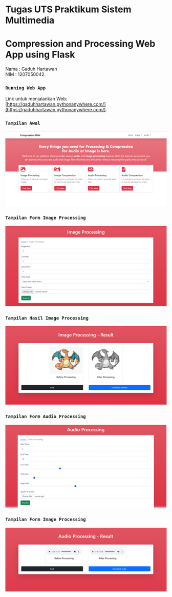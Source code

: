 # Tugas UTS Praktikum Sistem Multimedia
# Compression and Processing Web App using Flask
Nama  : Gaduh Hartawan <br>
NIM   : 1207050042

### `Running Web App`
Link untuk menjalankan Web:\
[https://gaduhhartawan.pythonanywhere.com/](https://gaduhhartawan.pythonanywhere.com/).

### `Tampilan Awal`
![TampilanAwal](Dokumentasi/tampilan_awal.png)

### `Tampilan Form Image Processing`
![TampilanFormImgProcessing](Dokumentasi/tampilan_form_img_processing.png)

### `Tampilan Hasil Image Processing`
![TampilanHasilImgProcessing](Dokumentasi/tampilan_hasil_img_processing.png)

### `Tampilan Form Audio Processing`
![TampilanFormAudioProcessing](Dokumentasi/tampilan_form_audio_processing.png)

### `Tampilan Form Image Processing`
![TampilanHasilAudioProcessing](Dokumentasi/tampilan_hasil_audio_processing.png)
